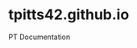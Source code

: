 # tpitts42.github.io
PT Documentation

<!DOCTYPE html>
<html lang="en">
<head>
    <meta charset="UTF-8">
    <meta name="viewport" content="width=device-width, initial-scale=1.0">
    <title>Combined Input</title>
    <script>
        function combineInputs() {
            // Get all input values
            const history = document.getElementById('history').value;
            const previousFunctionalLevel = document.getElementById('previousFunctionalLevel').value;
            const socialHistory = document.getElementById('socialHistory').value;

            const bloodPressure = document.getElementById('bloodPressure').value;
            const hr = document.getElementById('hr').value;
            const sao2 = document.getElementById('sao2').value;
            const rr = document.getElementById('rr').value;
            const map = document.getElementById('map').value;
            const walkingDistance = document.getElementById('walkingDistance').value;
            const deviceUsed = document.getElementById('deviceUsed').value;

            // Get selected button values
            const staticSeatedBalance = document.querySelector('input[name="staticSeatedBalance"]:checked')?.value || 'Not selected';
            const dynamicSeatedBalance = document.querySelector('input[name="dynamicSeatedBalance"]:checked')?.value || 'Not selected';
            const staticStandingBalance = document.querySelector('input[name="staticStandingBalance"]:checked')?.value || 'Not selected';
            const dynamicStandingBalance = document.querySelector('input[name="dynamicStandingBalance"]:checked')?.value || 'Not selected';

            // Combine all inputs into one text
            const combinedText = `
                Subjective:
                History: ${history}
                Previous Functional Level: ${previousFunctionalLevel}
                Occupational/Social History: ${socialHistory}

                Objective Measures:
                Blood Pressure: ${bloodPressure}
                HR: ${hr}
                SaO2%: ${sao2}
                RR: ${rr}
                MAP: ${map}
                Walking Distance: ${walkingDistance}
                Device Used: ${deviceUsed}

                Static Seated Balance: ${staticSeatedBalance}
                Dynamic Seated Balance: ${dynamicSeatedBalance}
                Static Standing Balance: ${staticStandingBalance}
                Dynamic Standing Balance: ${dynamicStandingBalance}
            `;

            // Display in textarea
            document.getElementById('output').value = combinedText;
        }
    </script>
</head>
<body>
    <h2>Subjective:</h2>
    History: <input type="text" id="history"><br>
    Previous Functional Level: <input type="text" id="previousFunctionalLevel"><br>
    Occupational/Social History: <input type="text" id="socialHistory"><br><br>

    <h2>Objective Measures:</h2>
    Blood Pressure: <input type="text" id="bloodPressure"><br>
    HR: <input type="text" id="hr"><br>
    SaO2%: <input type="text" id="sao2"><br>
    RR: <input type="text" id="rr"><br>
    MAP: <input type="text" id="map"><br>
    Walking Distance: <input type="text" id="walkingDistance"><br>
    Device Used: <input type="text" id="deviceUsed"><br><br>

    <h3>Static Seated Balance:</h3>
    <input type="radio" name="staticSeatedBalance" value="Poor"> Poor
    <input type="radio" name="staticSeatedBalance" value="Fair -"> Fair -
    <input type="radio" name="staticSeatedBalance" value="Fair"> Fair
    <input type="radio" name="staticSeatedBalance" value="Fair +"> Fair +
    <input type="radio" name="staticSeatedBalance" value="Good"> Good
    <input type="radio" name="staticSeatedBalance" value="Normal"> Normal<br>

    <h3>Dynamic Seated Balance:</h3>
    <input type="radio" name="dynamicSeatedBalance" value="Poor"> Poor
    <input type="radio" name="dynamicSeatedBalance" value="Fair -"> Fair -
    <input type="radio" name="dynamicSeatedBalance" value="Fair"> Fair
    <input type="radio" name="dynamicSeatedBalance" value="Fair +"> Fair +
    <input type="radio" name="dynamicSeatedBalance" value="Good"> Good
    <input type="radio" name="dynamicSeatedBalance" value="Normal"> Normal<br>

    <h3>Static Standing Balance:</h3>
    <input type="radio" name="staticStandingBalance" value="Poor"> Poor
    <input type="radio" name="staticStandingBalance" value="Fair -"> Fair -
    <input type="radio" name="staticStandingBalance" value="Fair"> Fair
    <input type="radio" name="staticStandingBalance" value="Fair +"> Fair +
    <input type="radio" name="staticStandingBalance" value="Good"> Good
    <input type="radio" name="staticStandingBalance" value="Normal"> Normal<br>

    <h3>Dynamic Standing Balance:</h3>
    <input type="radio" name="dynamicStandingBalance" value="Poor"> Poor
    <input type="radio" name="dynamicStandingBalance" value="Fair -"> Fair -
    <input type="radio" name="dynamicStandingBalance" value="Fair"> Fair
    <input type="radio" name="dynamicStandingBalance" value="Fair +"> Fair +
    <input type="radio" name="dynamicStandingBalance" value="Good"> Good
    <input type="radio" name="dynamicStandingBalance" value="Normal"> Normal<br><br>

    <button type="button" onclick="combineInputs()">Create</button><br><br>

    <textarea id="output" rows="15" cols="50" placeholder="Combined input will appear here..."></textarea>
</body>
</html>
